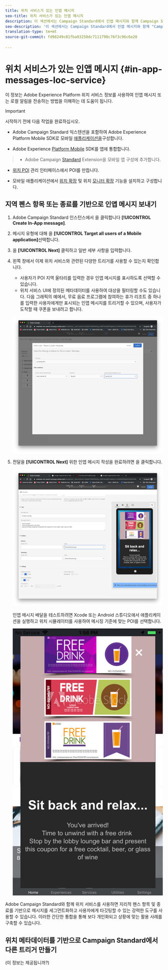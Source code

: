 ```yaml
---
title: 위치 서비스가 있는 인앱 메시지
seo-title: 위치 서비스가 있는 인앱 메시지
description: 이 섹션에서는 Campaign Standard에서 인앱 메시지와 함께 Campaign Standard의 푸시 메시지를 사용하는 방법에 대한 정보를 제공합니다.
seo-description: '이 섹션에서는 Campaign Standard에서 인앱 메시지와 함께 "Campaign Standard의 푸시 메시지"를 사용하는 방법에 대한 정보를 제공합니다. '
translation-type: tm+mt
source-git-commit: fd98249c01fba93250dc7111798c76f3c96c6e20

---
```



# 위치 서비스가 있는 인앱 메시지 {#in-app-messages-loc-service}

이 정보는 Adobe Experience Platform 위치 서비스 정보를 사용하여 인앱 메시지 또는 로컬 알림을 전송하는 방법을 이해하는 데 도움이 됩니다.

>[!IMPORTANT]
>
>시작하기 전에 다음 작업을 완료하십시오.
>
>* Adobe Campaign Standard 익스텐션을 포함하여 Adobe Experience Platform Mobile SDK로 모바일 [애플리케이션을](https://aep-sdks.gitbook.io/docs/using-mobile-extensions/adobe-campaign-standard)구성합니다.
   >
   >
* Adobe Experience [Platform Mobile](https://aep-sdks.gitbook.io/docs/getting-started/get-the-sdk) SDK를 앱에 통합합니다.
>* Adobe Campaign [Standard](https://aep-sdks.gitbook.io/docs/using-mobile-extensions/adobe-campaign-standard) Extension을 모바일 앱 구성에 추가합니다.
   >
   >
* [위치 POI](/help/poi-mgmt-ui/create-a-poi-ui.md) 관리 인터페이스에서 POI를 만듭니다.
   >
   >
* 모바일 애플리케이션에서 [위치 확장](/help/places-ext-aep-sdks/places-extension/places-extension.md) 및 위치 [모니터 확장](/help/places-ext-aep-sdks/places-monitor-extension/places-monitor-extension.md) 기능을 설치하고 구성합니다.


## 지역 펜스 항목 또는 종료를 기반으로 인앱 메시지 보내기

1. Adobe Campaign Standard 인스턴스에서 을 클릭합니다 **[!UICONTROL Create In-App message]**.
2. 메시지 유형에 대해 을 **[!UICONTROL Target all users of a Mobile application]**&#x200B;선택합니다.
3. 을 **[!UICONTROL Next]** 클릭하고 일반 세부 사항을 입력합니다.
4. 왼쪽 창에서 이제 위치 서비스와 관련된 다양한 트리거를 사용할 수 있는지 확인합니다.

   * 사용자가 POI 지역 울타리를 입력한 경우 인앱 메시지를 표시하도록 선택할 수 있습니다.
   * 위치 서비스 UI에 정의된 메타데이터를 사용하여 대상을 필터링할 수도 있습니다.
   다음 그래픽의 예에서, 무료 음료 프로그램에 참여하는 휴가 리조트 중 하나를 입력한 사용자에게만 표시되는 인앱 메시지를 트리거할 수 있으며, 사용자가 도착할 때 쿠폰을 보내려고 합니다.

   !["인앱 메시지 위치 메타데이터"](/help/assets/last-entered-vacation.png)

5. 전달을 **[!UICONTROL Next]** 위한 인앱 메시지 작성을 완료하려면 을 클릭합니다.

   !["이벤트 만들기"](/help/assets/prepare-ACS.png)

   인앱 메시지 배달을 테스트하려면 Xcode 또는 Android 스튜디오에서 애플리케이션을 실행하고 위치 시뮬레이터를 사용하여 메시징 기준에 맞는 POI를 선택합니다.

   !["음료 쿠폰"](/help/assets/drink-coupon-on-app.png)


Adobe Campaign Standard와 함께 위치 서비스를 사용하면 지리적 펜스 항목 및 종료를 기반으로 메시지를 세그먼트화하고 사용자에게 타깃팅할 수 있는 강력한 도구를 사용할 수 있습니다. 이러한 간단한 통합을 통해 보다 개인화되고 상황에 맞는 활용 사례를 구축할 수 있습니다.

## 위치 메타데이터를 기반으로 Campaign Standard에서 다른 트리거 만들기

(이 정보는 제공됩니까?)